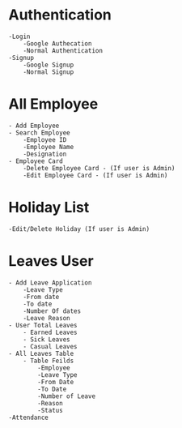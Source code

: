 # Authentication
    -Login
        -Google Authecation
        -Normal Authentication
    -Signup
        -Google Signup
        -Normal Signup
# All Employee
    - Add Employee
    - Search Employee
        -Employee ID
        -Employee Name
        -Designation
    - Employee Card
        -Delete Employee Card - (If user is Admin)
        -Edit Employee Card - (If user is Admin)
# Holiday List
    -Edit/Delete Holiday (If user is Admin)

# Leaves User
    - Add Leave Application
        -Leave Type
        -From date
        -To date
        -Number Of dates
        -Leave Reason
    - User Total Leaves
        - Earned Leaves
        - Sick Leaves
        - Casual Leaves
    - All Leaves Table
        - Table Feilds
            -Employee
            -Leave Type
            -From Date
            -To Date
            -Number of Leave
            -Reason
            -Status
    -Attendance







